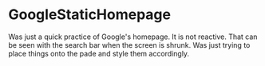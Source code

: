 # GoogleStaticHomepage
Was just a quick practice of Google's homepage.
It is not reactive. 
That can be seen with the search bar when the screen is shrunk. 
Was just trying to place things onto the pade and style them accordingly.
